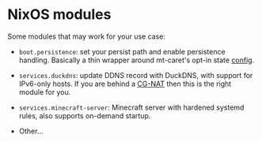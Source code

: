 # NixOS modules

Some modules that may work for your use case:

- `boot.persistence`: set your persist path and enable persistence handling. Basically a thin wrapper around mt-caret's opt-in state [config][optin-state].

- `services.duckdns`: update DDNS record with DuckDNS, with support for IPv6-only hosts. If you are behind a [CG-NAT][cg-nat] then this is the right module for you.

- `services.minecraft-server`: Minecraft server with hardened systemd rules, also supports on-demand startup.

- Other...

[cg-nat]: https://www.reddit.com/r/selfhosted/comments/9e707d/what_are_my_options_to_get_around_a_carrier_grade/
[optin-state]: https://mt-caret.github.io/blog/posts/2020-06-29-optin-state.html
